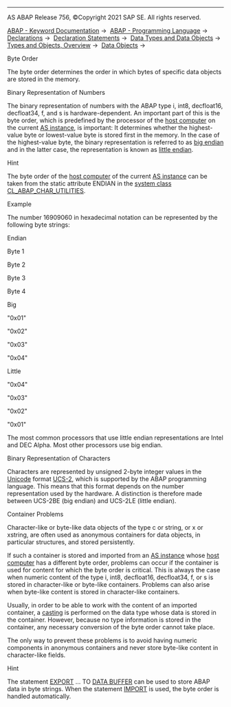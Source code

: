   

* * *

AS ABAP Release 756, ©Copyright 2021 SAP SE. All rights reserved.

[ABAP - Keyword Documentation](javascript:call_link\('abenabap.htm'\)) →  [ABAP - Programming Language](javascript:call_link\('abenabap_reference.htm'\)) →  [Declarations](javascript:call_link\('abendeclarations.htm'\)) →  [Declaration Statements](javascript:call_link\('abenabap_declarations.htm'\)) →  [Data Types and Data Objects](javascript:call_link\('abentypes_and_objects.htm'\)) →  [Types and Objects, Overview](javascript:call_link\('abentypes_objects_oview.htm'\)) →  [Data Objects](javascript:call_link\('abendata_objects.htm'\)) → 

Byte Order

The byte order determines the order in which bytes of specific data objects are stored in the memory.

Binary Representation of Numbers

The binary representation of numbers with the ABAP type i, int8, decfloat16, decfloat34, f, and s is hardware-dependent. An important part of this is the byte order, which is predefined by the processor of the [host computer](javascript:call_link\('abenhost_computer_glosry.htm'\) "Glossary Entry") on the current [AS instance](javascript:call_link\('abenas_instance_glosry.htm'\) "Glossary Entry"), is important: It determines whether the highest-value byte or lowest-value byte is stored first in the memory. In the case of the highest-value byte, the binary representation is referred to as [big endian](javascript:call_link\('abenbig_endian_glosry.htm'\) "Glossary Entry") and in the latter case, the representation is known as [little endian](javascript:call_link\('abenlittle_endian_glosry.htm'\) "Glossary Entry").

Hint

The byte order of the [host computer](javascript:call_link\('abenhost_computer_glosry.htm'\) "Glossary Entry") of the current [AS instance](javascript:call_link\('abenas_instance_glosry.htm'\) "Glossary Entry") can be taken from the static attribute ENDIAN in the [system class](javascript:call_link\('abensystem_class_glosry.htm'\) "Glossary Entry") [CL\_ABAP\_CHAR\_UTILITIES](javascript:call_link\('abencl_abap_char_utilities.htm'\)).

Example

The number 16909060 in hexadecimal notation can be represented by the following byte strings:

Endian

Byte 1

Byte 2

Byte 3

Byte 4

Big

"0x01"

"0x02"

"0x03"

"0x04"

Little

"0x04"

"0x03"

"0x02"

"0x01"

The most common processors that use little endian representations are Intel and DEC Alpha. Most other processors use big endian.

Binary Representation of Characters

Characters are represented by unsigned 2-byte integer values in the [Unicode](javascript:call_link\('abenunicode_glosry.htm'\) "Glossary Entry") format [UCS-2](javascript:call_link\('abenucs2_glosry.htm'\) "Glossary Entry"), which is supported by the ABAP programming language. This means that this format depends on the number representation used by the hardware. A distinction is therefore made between UCS-2BE (big endian) and UCS-2LE (little endian).

Container Problems

Character-like or byte-like data objects of the type c or string, or x or xstring, are often used as anonymous containers for data objects, in particular structures, and stored persistently.

If such a container is stored and imported from an [AS instance](javascript:call_link\('abenas_instance_glosry.htm'\) "Glossary Entry") whose [host computer](javascript:call_link\('abenhost_computer_glosry.htm'\) "Glossary Entry") has a different byte order, problems can occur if the container is used for content for which the byte order is critical. This is always the case when numeric content of the type i, int8, decfloat16, decfloat34, f, or s is stored in character-like or byte-like containers. Problems can also arise when byte-like content is stored in character-like containers.

Usually, in order to be able to work with the content of an imported container, a [casting](javascript:call_link\('abencast_casting_glosry.htm'\) "Glossary Entry") is performed on the data type whose data is stored in the container. However, because no type information is stored in the container, any necessary conversion of the byte order cannot take place.

The only way to prevent these problems is to avoid having numeric components in anonymous containers and never store byte-like content in character-like fields.

Hint

The statement [EXPORT](javascript:call_link\('abapexport_data_cluster.htm'\)) ... TO [DATA BUFFER](javascript:call_link\('abapexport_data_cluster_medium.htm'\)) can be used to store ABAP data in byte strings. When the statement [IMPORT](javascript:call_link\('abapimport_data_cluster.htm'\)) is used, the byte order is handled automatically.
